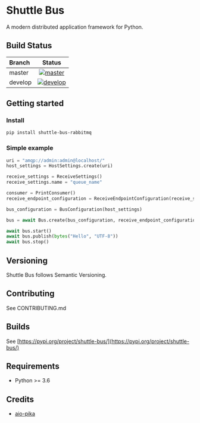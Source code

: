 # Shuttle Bus

A modern distributed application framework for Python.

## Build Status

| Branch | Status |
| :--- | :---: |
| master | [![master](https://github.com/jbw/shuttle-bus/workflows/Python%20package/badge.svg)](./) |
| develop | [![develop](https://github.com/jbw/shuttle-bus/workflows/Python%20package/badge.svg?branch=develop)](./) |

## Getting started

### Install

```bash
pip install shuttle-bus-rabbitmq
```

### Simple example

```python
uri = "amqp://admin:admin@localhost/"
host_settings = HostSettings.create(uri)

receive_settings = ReceiveSettings()
receive_settings.name = "queue_name"

consumer = PrintConsumer()
receive_endpoint_configuration = ReceiveEndpointConfiguration(receive_settings, consumer)

bus_configuration = BusConfiguration(host_settings)

bus = await Bus.create(bus_configuration, receive_endpoint_configuration)

await bus.start()
await bus.publish(bytes("Hello", "UTF-8"))
await bus.stop()
```

## Versioning

Shuttle Bus follows Semantic Versioning.

## Contributing

See CONTRIBUTING.md

## Builds

See [https://pypi.org/project/shuttle-bus/](https://pypi.org/project/shuttle-bus/)

## Requirements

* Python &gt;= 3.6

## Credits

* [aio-pika](https://github.com/mosquito/aio-pika)

